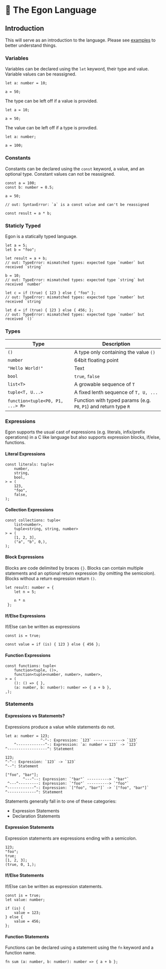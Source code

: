 # 👻 The Egon Language

## Introduction

This will serve as an introduction to the language. Please see [examples](./egonlang-core/res/examples) to better understand things.

### Variables

Variables can be declared using the `let` keyword, their type and value. Variable values can be reassigned.

```
let a: number = 10;

a = 50;
```

The type can be left off if a value is provided.

```
let a = 10;

a = 50;
```

The value can be left off if a type is provdied.

```
let a: number;

a = 100;
```

### Constants

Constants can be declared using the `const` keyword, a value, and an optional type. Constant values can not be reassigned.

```
const a = 100;
const b: number = 0.5;

a = 50;

// out: SyntaxError: `a` is a const value and can't be reassigned

const result = a * b;
```

### Staticly Typed

Egon is a statically typed language.

```
let a = 5;
let b = "foo";

let result = a + b;
// out: TypeError: mismatched types: expected type `number` but received `string`

b = 10;
// out: TypeError: mismatched types: expected type `string` but received `number`

let c = if (true) { 123 } else { "foo" };
// out: TypeError: mismatched types: expected type `number` but received `string`

let d = if (true) { 123 } else { 456; };
// out: TypeError: mismatched types: expected type `number` but received `()`
```

### Types

| Type                             | Description                                                      |
| -------------------------------- | ---------------------------------------------------------------- |
| `()`                             | A type only containing the value `()`                            |
| `number`                         | 64bit floating point                                             |
| `"Hello World!"`                 | Text                                                             |
| `bool`                           | `true`, `false`                                                  |
| `list<T>`                        | A growable sequence of `T`                                       |
| `tuple<T, U...>`                 | A fixed lenth sequence of `T, U, ...`                            |
| `function<tuple<P0, P1, ...> R>` | Function with typed params (e.g. `P0`, `P1`) and return type `R` |


### Expressions

Egon supports the usual cast of expressions (e.g. literals, infix/prefix operations) in a C like language but also supports expression blocks, if/else, functions.

#### Literal Expressions

```
const literals: tuple<
    number,
    string,
    bool,
> = (
    123,
    "foo",
    false,
);
```

#### Collection Expressions

```
const collections: tuple<
    list<number>,
    tuple<string, string, number>
> = (
    [1, 2, 3],
    ("a", "b", 0,),
);
```

#### Block Expressions

Blocks are code delimited by braces `{}`. Blocks can contain multiple statements and an optional return expression (by omitting the semicolon). Blocks without a return expression return `()`.

```
let result: number = { 
    let n = 5;

    n * n
 };
```

#### If/Else Expressions

If/Else can be written as expressions

```
const is = true;

const value = if (is) { 123 } else { 456 };
```

#### Function Expressions

```
const functions: tuple<
    function<tuple, ()>,
    function<tuple<number, number>, number>,
> = (
    (): () => { },
    (a: number, b: number): number => { a + b },
,);
```

### Statements

#### Expressions vs Statements?

Expressions produce a value while statements do not.

```
let a: number = 123;
                ^-^-: Expression: `123` -------------> `123`
    ^-------------^-: Expression: `a: number = 123` -> `123`
^------------------^: Statement

123;
^-^-: Expression: `123` -> `123`
^--^: Statement

["foo", "bar"];
        ^---^--: Expression: `"bar"` ----------> `"bar"`
 ^---^---------: Expression: `"foo"` ----------> `"foo"`
^------------^-: Expression: `["foo", "bar"]` -> `["foo", "bar"]`
^-------------^: Statement
```

Statements generally fall in to one of these categories:

- Expression Statements
- Declaration Statements

#### Expression Statements

Expression statements are expressions ending with a semicolon.

```
123;
"foo";
true;
[1, 2, 3];
(true, 0, 1,);
```

#### If/Else Statements

If/Else can be written as expression statements.

```
const is = true;
let value: number;

if (is) {
    value = 123;
} else {
    value = 456;
};
```

#### Function Statements

Functions can be declared using a statement using the `fn` keyword and a function name.

```
fn sum (a: number, b: number): number => { a + b };
```
